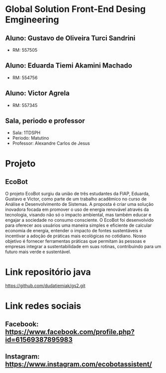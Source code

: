 # Global Solution Front-End Desing Emgineering

## Aluno: Gustavo de Oliveira Turci Sandrini
- RM: 557505
## Aluno: Eduarda Tiemi Akamini Machado
- RM: 554756
## Aluno: Victor Agrela
- RM: 557345
## Sala, periodo e professor
- Sala: 1TDSPH
- Periodo: Matutino
- Professor: Alexandre Carlos de Jesus


# Projeto
## EcoBot

O projeto EcoBot surgiu da união de três estudantes da FIAP, Eduarda, Gustavo e Victor, como parte de um trabalho acadêmico no curso de Análise e Desenvolvimento de Sistemas. A proposta é criar uma solução 
inovadora focada em promover o uso de energia renovável através da tecnologia, visando não só o impacto ambiental, mas também educar e engajar a sociedade no consumo consciente. O EcoBot foi desenvolvido para 
oferecer aos usuários uma maneira simples e eficiente de calcular economia de energia, entender o impacto de fontes sustentáveis e incentivar a adoção de práticas mais ecológicas no cotidiano. Nosso objetivo é 
fornecer ferramentas práticas que permitam às pessoas e empresas integrar a sustentabilidade em suas rotinas, contribuindo para um futuro mais verde e sustentável.

# Link repositório java
https://github.com/dudatiemiak/gs2.git

# Link redes sociais
## Facebook: https://www.facebook.com/profile.php?id=61569387895983
## Instagram: https://www.instagram.com/ecobotassistent/
